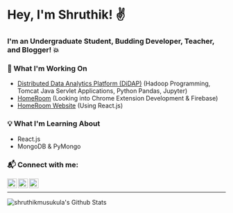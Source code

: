 Hey, I'm Shruthik! :v:
=========================

### I'm an Undergraduate Student, Budding Developer, Teacher, and Blogger! :boom:
<!--
![](https://komarev.com/ghpvc/?username=shruthikmusukula&color=brightgreen&style=flat&label=Profile+Views)
-->

### :brain: What I'm Working On
* [Distributed Data Analytics Platform (DiDAP)](https://github.com/shruthikmusukula/DiDAP) (Hadoop Programming, Tomcat Java Servlet Applications, Python Pandas, Jupyter)
* [HomeRoom](https://github.com/shruthikmusukula/homeroom) (Looking into Chrome Extension Development & Firebase)
* [HomeRoom Website](https://github.com/shruthikmusukula/homeroom-website) (Using React.js)

### :bulb: What I'm Learning About
* React.js
* MongoDB & PyMongo

### :mailbox_with_mail: Connect with me:
[<img align="left" alt="shruthikmusukula | Blog" width="22px" src="https://cdn.jsdelivr.net/npm/simple-icons@3.4.0/icons/bloglovin.svg" />](https://shrusthoughts.com)
[<img align="left" alt="shruthikmusukula | Instagram" width="22px" src="https://cdn.jsdelivr.net/npm/simple-icons@v3/icons/instagram.svg" />](https://www.instagram.com/shruthikmusukula/)
[<img align="left" alt="shruthikmusukula | LinkedIn" width="22px" src="https://cdn.jsdelivr.net/npm/simple-icons@v3/icons/linkedin.svg" />](https://www.linkedin.com/in/shruthikmusukula)

<br />

***

<img align="left" alt="shruthikmusukula's Github Stats" src="https://github-readme-stats.vercel.app/api?username=shruthikmusukula&show_icons=true&hide_border=true" />

<!-- Definitions for this README.md file
  [blog]: http://shrusthoughts.com/
  [instagram]: https://www.instagram.com/shruthikmusukula/
  [linkedin]: https://www.linkedin.com/in/shruthikmusukula/
-->
